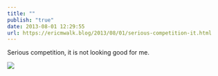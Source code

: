 ```yaml
---
title: ""
publish: "true"
date: 2013-08-01 12:29:55
url: https://ericmwalk.blog/2013/08/01/serious-competition-it.html
---
```


Serious competition, it is  not looking good for me.

![](https://ericmwalk.blog/uploads/2022/19cc3f3f99.jpg)